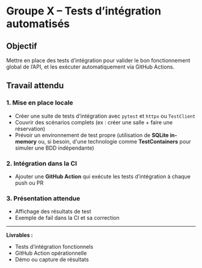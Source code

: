# Groupe X – Tests d’intégration automatisés

## Objectif

Mettre en place des tests d’intégration pour valider le bon fonctionnement global de l’API, et les exécuter automatiquement via GitHub Actions.

## Travail attendu

### 1. Mise en place locale

* Créer une suite de tests d’intégration avec `pytest` et `httpx` ou `TestClient`
* Couvrir des scénarios complets (ex : créer une salle + faire une réservation)
* Prévoir un environnement de test propre (utilisation de **SQLite in-memory** ou, si besoin, d'une technologie comme **TestContainers** pour simuler une BDD indépendante)

### 2. Intégration dans la CI

* Ajouter une **GitHub Action** qui exécute les tests d’intégration à chaque push ou PR

### 3. Présentation attendue

* Affichage des résultats de test
* Exemple de fail dans la CI et sa correction

---

**Livrables :**

* Tests d’intégration fonctionnels
* GitHub Action opérationnelle
* Démo ou capture de résultats
